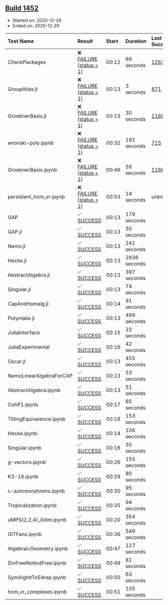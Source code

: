## [Build 1452](https://oscarci.mathematik.uni-kl.de/job/oscar-stable/1452/)

* Started on: 2020-12-29
* Ended on: 2020-12-29

| Test Name    | Result | Start | Duration | Last Success | First Failure |
|:-------------|:-------|:------|:---------|:-------------|:--------------|
| CheckPackages | ❌ [FAILURE (status = 1)](https://oscarci.mathematik.uni-kl.de/job/oscar-stable/1452/artifact/logs/build-1452/CheckPackages.log) | 00:12 | 69 seconds | [1263](https://oscarci.mathematik.uni-kl.de/job/oscar-stable/1263/) | [1264](https://oscarci.mathematik.uni-kl.de/job/oscar-stable/1264/) |
| GroupAtlas.jl | ❌ [FAILURE (status = 1)](https://oscarci.mathematik.uni-kl.de/job/oscar-stable/1452/artifact/logs/build-1452/GroupAtlas.jl.log) | 00:13 | 3 seconds | [871](https://oscarci.mathematik.uni-kl.de/job/oscar-stable/871/) | [872](https://oscarci.mathematik.uni-kl.de/job/oscar-stable/872/) |
| GroebnerBasis.jl | ❌ [FAILURE (status = 1)](https://oscarci.mathematik.uni-kl.de/job/oscar-stable/1452/artifact/logs/build-1452/GroebnerBasis.jl.log) | 00:13 | 30 seconds | [1168](https://oscarci.mathematik.uni-kl.de/job/oscar-stable/1168/) | [1169](https://oscarci.mathematik.uni-kl.de/job/oscar-stable/1169/) |
| wronski-poly.ipynb | ❌ [FAILURE (status = 1)](https://oscarci.mathematik.uni-kl.de/job/oscar-stable/1452/artifact/logs/build-1452/wronski-poly.ipynb.log) | 00:32 | 192 seconds | [715](https://oscarci.mathematik.uni-kl.de/job/oscar-stable/715/) | [716](https://oscarci.mathematik.uni-kl.de/job/oscar-stable/716/) |
| GroebnerBasis.ipynb | ❌ [FAILURE (status = 1)](https://oscarci.mathematik.uni-kl.de/job/oscar-stable/1452/artifact/logs/build-1452/GroebnerBasis.ipynb.log) | 00:46 | 59 seconds | [1168](https://oscarci.mathematik.uni-kl.de/job/oscar-stable/1168/) | [1169](https://oscarci.mathematik.uni-kl.de/job/oscar-stable/1169/) |
| persistent_hom_vr.ipynb | ❌ [FAILURE (status = 1)](https://oscarci.mathematik.uni-kl.de/job/oscar-stable/1452/artifact/logs/build-1452/persistent_hom_vr.ipynb.log) | 00:53 | 14 seconds | unknown | unknown |
| GAP | ✅ [SUCCESS](https://oscarci.mathematik.uni-kl.de/job/oscar-stable/1452/artifact/logs/build-1452/GAP.log) | 00:13 | 179 seconds |  |  |
| GAP.jl | ✅ [SUCCESS](https://oscarci.mathematik.uni-kl.de/job/oscar-stable/1452/artifact/logs/build-1452/GAP.jl.log) | 00:13 | 50 seconds |  |  |
| Nemo.jl | ✅ [SUCCESS](https://oscarci.mathematik.uni-kl.de/job/oscar-stable/1452/artifact/logs/build-1452/Nemo.jl.log) | 00:13 | 241 seconds |  |  |
| Hecke.jl | ✅ [SUCCESS](https://oscarci.mathematik.uni-kl.de/job/oscar-stable/1452/artifact/logs/build-1452/Hecke.jl.log) | 00:13 | 2936 seconds |  |  |
| AbstractAlgebra.jl | ✅ [SUCCESS](https://oscarci.mathematik.uni-kl.de/job/oscar-stable/1452/artifact/logs/build-1452/AbstractAlgebra.jl.log) | 00:13 | 397 seconds |  |  |
| Singular.jl | ✅ [SUCCESS](https://oscarci.mathematik.uni-kl.de/job/oscar-stable/1452/artifact/logs/build-1452/Singular.jl.log) | 00:13 | 74 seconds |  |  |
| CapAndHomalg.jl | ✅ [SUCCESS](https://oscarci.mathematik.uni-kl.de/job/oscar-stable/1452/artifact/logs/build-1452/CapAndHomalg.jl.log) | 00:14 | 91 seconds |  |  |
| Polymake.jl | ✅ [SUCCESS](https://oscarci.mathematik.uni-kl.de/job/oscar-stable/1452/artifact/logs/build-1452/Polymake.jl.log) | 00:13 | 499 seconds |  |  |
| JuliaInterface | ✅ [SUCCESS](https://oscarci.mathematik.uni-kl.de/job/oscar-stable/1452/artifact/logs/build-1452/JuliaInterface.log) | 00:15 | 22 seconds |  |  |
| JuliaExperimental | ✅ [SUCCESS](https://oscarci.mathematik.uni-kl.de/job/oscar-stable/1452/artifact/logs/build-1452/JuliaExperimental.log) | 00:16 | 42 seconds |  |  |
| Oscar.jl | ✅ [SUCCESS](https://oscarci.mathematik.uni-kl.de/job/oscar-stable/1452/artifact/logs/build-1452/Oscar.jl.log) | 00:13 | 455 seconds |  |  |
| NemoLinearAlgebraForCAP | ✅ [SUCCESS](https://oscarci.mathematik.uni-kl.de/job/oscar-stable/1452/artifact/logs/build-1452/NemoLinearAlgebraForCAP.log) | 00:13 | 53 seconds |  |  |
| AbstractAlgebra.ipynb | ✅ [SUCCESS](https://oscarci.mathematik.uni-kl.de/job/oscar-stable/1452/artifact/logs/build-1452/AbstractAlgebra.ipynb.log) | 00:13 | 51 seconds |  |  |
| CohP1.ipynb | ✅ [SUCCESS](https://oscarci.mathematik.uni-kl.de/job/oscar-stable/1452/artifact/logs/build-1452/CohP1.ipynb.log) | 00:17 | 65 seconds |  |  |
| TiltingEquivalence.ipynb | ✅ [SUCCESS](https://oscarci.mathematik.uni-kl.de/job/oscar-stable/1452/artifact/logs/build-1452/TiltingEquivalence.ipynb.log) | 00:18 | 153 seconds |  |  |
| Hecke.ipynb | ✅ [SUCCESS](https://oscarci.mathematik.uni-kl.de/job/oscar-stable/1452/artifact/logs/build-1452/Hecke.ipynb.log) | 00:14 | 106 seconds |  |  |
| Singular.ipynb | ✅ [SUCCESS](https://oscarci.mathematik.uni-kl.de/job/oscar-stable/1452/artifact/logs/build-1452/Singular.ipynb.log) | 00:16 | 55 seconds |  |  |
| g-vectors.ipynb | ✅ [SUCCESS](https://oscarci.mathematik.uni-kl.de/job/oscar-stable/1452/artifact/logs/build-1452/g-vectors.ipynb.log) | 00:26 | 155 seconds |  |  |
| K3-16.ipynb | ✅ [SUCCESS](https://oscarci.mathematik.uni-kl.de/job/oscar-stable/1452/artifact/logs/build-1452/K3-16.ipynb.log) | 00:29 | 80 seconds |  |  |
| c-automorphisms.ipynb | ✅ [SUCCESS](https://oscarci.mathematik.uni-kl.de/job/oscar-stable/1452/artifact/logs/build-1452/c-automorphisms.ipynb.log) | 00:30 | 95 seconds |  |  |
| Tropicalization.ipynb | ✅ [SUCCESS](https://oscarci.mathematik.uni-kl.de/job/oscar-stable/1452/artifact/logs/build-1452/Tropicalization.ipynb.log) | 00:35 | 94 seconds |  |  |
| uMPS(2,2,4)_0dim.ipynb | ✅ [SUCCESS](https://oscarci.mathematik.uni-kl.de/job/oscar-stable/1452/artifact/logs/build-1452/uMPS-2-2-4-_0dim.ipynb.log) | 00:20 | 354 seconds |  |  |
| GITFans.ipynb | ✅ [SUCCESS](https://oscarci.mathematik.uni-kl.de/job/oscar-stable/1452/artifact/logs/build-1452/GITFans.ipynb.log) | 00:36 | 549 seconds |  |  |
| AlgebraicGeometry.ipynb | ✅ [SUCCESS](https://oscarci.mathematik.uni-kl.de/job/oscar-stable/1452/artifact/logs/build-1452/AlgebraicGeometry.ipynb.log) | 00:47 | 127 seconds |  |  |
| DivFreeNotIndFree.ipynb | ✅ [SUCCESS](https://oscarci.mathematik.uni-kl.de/job/oscar-stable/1452/artifact/logs/build-1452/DivFreeNotIndFree.ipynb.log) | 00:49 | 81 seconds |  |  |
| SymAlgIntToS4rep.ipynb | ✅ [SUCCESS](https://oscarci.mathematik.uni-kl.de/job/oscar-stable/1452/artifact/logs/build-1452/SymAlgIntToS4rep.ipynb.log) | 00:50 | 63 seconds |  |  |
| hom_vr_complexes.ipynb | ✅ [SUCCESS](https://oscarci.mathematik.uni-kl.de/job/oscar-stable/1452/artifact/logs/build-1452/hom_vr_complexes.ipynb.log) | 00:51 | 105 seconds |  |  |
